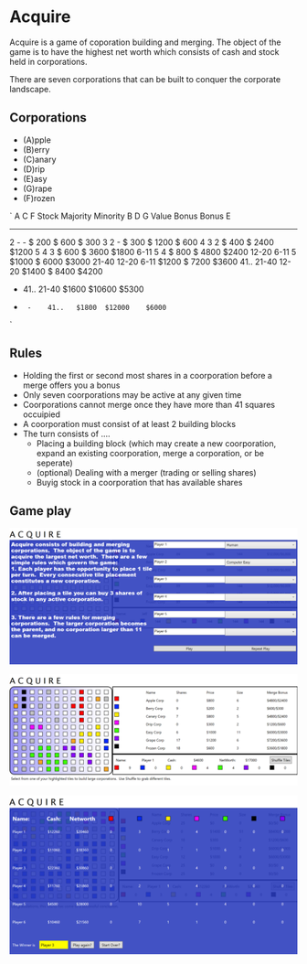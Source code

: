 # Acquire

Acquire is a game of coporation building and merging.  The object of the game is to have the highest net worth which consists of cash and stock held in corporations.

There are seven corporations that can be built to conquer the corporate landscape.

## Corporations
* (A)pple
* (B)erry
* (C)anary
* (D)rip
* (E)asy
* (G)rape
* (F)rozen

`
  A      C      F    Stock  Majority  Minority
  B      D      G    Value  Bonus     Bonus
         E
-------------------  -----  --------  --------
  2      -      -    $ 200  $  600    $ 300
  3      2      -    $ 300  $ 1200    $ 600
  4      3      2    $ 400  $ 2400    $1200
  5      4      3    $ 600  $ 3600    $1800
6-11     5      4    $ 800  $ 4800    $2400
12-20  6-11     5    $1000  $ 6000    $3000
21-40  12-20  6-11   $1200  $ 7200    $3600
41..   21-40  12-20  $1400  $ 8400    $4200
  -    41..   21-40  $1600  $10600    $5300
  -      -    41..   $1800  $12000    $6000
`

## Rules
* Holding the first or second most shares in a coorporation before a merge offers you a bonus
* Only seven coorporations may be active at any given time
* Coorporations cannot merge once they have more than 41 squares occuipied
* A coorporation must consist of at least 2 building blocks
* The turn consists of ....
  * Placing a building block (which may create a new coorporation, expand an existing coorporation, merge a corporation, or be seperate)
  * (optional) Dealing with a merger (trading or selling shares)
  * Buyig stock in a coorporation that has available shares

## Game play

![start screen](https://github.com/speedyjeff/acquire/blob/master/media/start.png)

![game play](https://github.com/speedyjeff/acquire/blob/master/media/play.png)

![finish](https://github.com/speedyjeff/acquire/blob/master/media/end.png)

